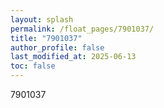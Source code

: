 ```yaml
---
layout: splash
permalink: /float_pages/7901037/
title: "7901037"
author_profile: false
last_modified_at: 2025-06-13
toc: false
---
```

 
7901037
